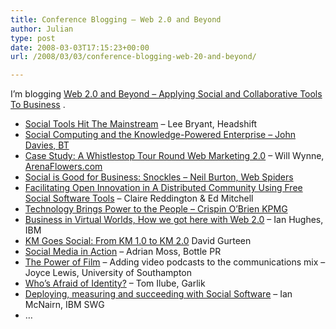```yaml
---
title: Conference Blogging – Web 2.0 and Beyond
author: Julian
type: post
date: 2008-03-03T17:15:23+00:00
url: /2008/03/03/conference-blogging-web-20-and-beyond/

---
```

I’m blogging [Web 2.0 and Beyond &#8211; Applying Social and Collaborative Tools To Business][1] .

  * [Social Tools Hit The Mainstream][2] &#8211; Lee Bryant, Headshift
  * [Social Computing and the Knowledge-Powered Enterprise &#8211; John Davies, BT][3]
  * [Case Study: A Whistlestop Tour Round Web Marketing 2.0][4] &#8211; Will Wynne, [ArenaFlowers.com][5]
  * [Social is Good for Business: Snockles &#8211; Neil Burton, Web Spiders][6]
  * [Facilitating Open Innovation in A Distributed Community Using Free Social Software Tools][7] &#8211; Claire Reddington & Ed Mitchell
  * [Technology Brings Power to the People &#8211; Crispin O&#8217;Brien KPMG][8]
  * [Business in Virtual Worlds, How we got here with Web 2.0][9] &#8211; Ian Hughes, IBM
  * [KM Goes Social: From KM 1.0 to KM 2.0][10] David Gurteen
  * [Social Media in Action][11] &#8211; Adrian Moss, Bottle PR
  * [The Power of Film][12] &#8211; Adding video podcasts to the communications mix &#8211; Joyce Lewis, University of Southampton
  * [Who&#8217;s Afraid of Identity?][13] &#8211; Tom Ilube, Garlik
  * [Deploying, measuring and succeeding with Social Software][14] &#8211; Ian McNairn, IBM SWG
  * &#8230;

 [1]: https://www.focusbiz.co.uk/conferences/web2.0/
 [2]: https://www.synesthesia.co.uk/blog/archives/2008/03/05/web-20-and-beyond-social-tools-hit-the-mainstream/
 [3]: https://www.synesthesia.co.uk/blog/archives/2008/03/05/web-20-and-beyond-social-computing-and-the-knowledge-powered-enterprise/
 [4]: https://www.synesthesia.co.uk/blog/archives/2008/03/05/web-20-and-beyond-a-whistlestop-tour-round-web-marketing-20/
 [5]: https://www.arenaflowers.com/
 [6]: https://www.synesthesia.co.uk/blog/archives/2008/03/05/web-20-and-beyond-social-is-good-for-business/
 [7]: https://www.synesthesia.co.uk/blog/archives/2008/03/05/web-20-and-beyond-facilitating-open-innovation-in-a-distributed-community-using-free-social-software-tools/
 [8]: https://www.synesthesia.co.uk/blog/archives/2008/03/05/web-20-and-beyond-technology-brings-power-to-the-people/
 [9]: https://www.synesthesia.co.uk/blog/archives/2008/03/05/web-20-business-in-virtual-worlds-how-we-got-here-with-web-20/
 [10]: https://www.synesthesia.co.uk/blog/archives/2008/03/06/web-20-km-goes-social-from-km-10-to-km-20/
 [11]: https://www.synesthesia.co.uk/blog/archives/2008/03/06/web-20-social-media-in-action/
 [12]: https://www.synesthesia.co.uk/blog/archives/2008/03/06/web-20-the-power-of-film/
 [13]: https://https://www.synesthesia.co.uk/blog/archives/2008/03/06/web-20-whos-afraid-of-identity/
 [14]: https://www.synesthesia.co.uk/blog/archives/2008/03/06/web-20-deploying-measuring-and-succeeding-with-social-software/